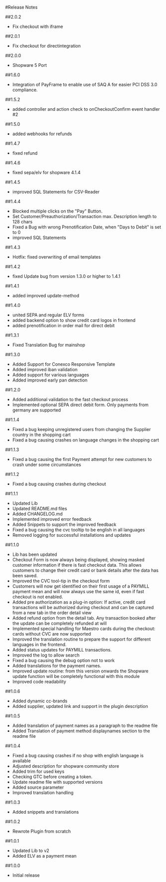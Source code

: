 #Release Notes

##2.0.2
 - Fix checkout with iframe

##2.0.1
 - Fix checkout for directintegration

##2.0.0
 - Shopware 5 Port

##1.6.0
 - Integration of PayFrame to enable use of SAQ A for easier PCI DSS 3.0 compliance.

##1.5.2
 - added controller and action check to onCheckoutConfirm event handler #2

##1.5.0
 - added webhooks for refunds

##1.4.7
 - fixed refund

##1.4.6
 - fixed sepa/elv for shopware 4.1.4

##1.4.5
 - improved SQL Statements for CSV-Reader

##1.4.4
 - Blocked multiple clicks on the "Pay" Button.
 - Set Customer/Preauthorization/Transaction max. Description length to 128 chars
 - Fixed a Bug with wrong Prenotification Date, when "Days to Debit" is set to 0
 - improved SQL Statements

##1.4.3
 - Hotfix: fixed overwriting of email templates

##1.4.2
 - fixed Update bug from version 1.3.0 or higher to 1.4.1

##1.4.1
 - added improved update-method

##1.4.0
 - united SEPA and regular ELV forms
 - added backend option to show credit card logos in frontend
 - added prenotification in order mail for direct debit

##1.3.1
- Fixed Translation Bug for mainshop

##1.3.0
- Added Support for Conexco Responsive Template
- Added improved iban validation
- Added support for various languages
- Added improved early pan detection

##1.2.0
- Added additional validation to the fast checkout process
- Implemented optional SEPA direct debit form. Only payments from germany are supported

##1.1.4
- Fixed a bug keeping unregistered users from changing the Supplier country in the shopping cart
- Fixed a bug causing crashes on language changes in the shopping cart

##1.1.3
- Fixed a bug causing the first Payment attempt for new customers to crash under some circumstances

##1.1.2
- Fixed a bug causing crashes during checkout

##1.1.1
- Updated Lib
- Updated README.md files
- Added CHANGELOG.md
- Implemented improved error feedback
- Added Snippets to support the improved feedback
- Fixed a bug causing the cvc tooltip to be english in all languages
- Removed logging for successful installations and updates

##1.1.0
- Lib has been updated
- Checkout Form is now always being displayed, showing masked customer information if there is fast checkout data. This allows customers to change their credit card or bank details after the data has been saved.
- Improved the CVC tool-tip in the checkout form
- Customers will now get identified on their first usage of a PAYMILL payment mean and will now always use the same id, even if fast checkout is not enabled.
- Added pre authorization as a plug-in option: If active, credit card transactions will be authorized during checkout and can be captured from a new tab in the order detail view
- Added refund option from the detail tab. Any transaction booked after the update can be completely refunded at will
- Implemented special handling for Maestro cards during the checkout: cards without CVC are now supported
- Improved the translation routine to prepare the support for different languages in the frontend.
- Added status updates for PAYMILL transactions.
- Improved the log to allow search
- Fixed a bug causing the debug option not to work
- Added translations for the payment names.
- Improved update routine: from this version onwards the Shopware update function will be completely functional with this module
- Improved code readability

##1.0.6
- Added dynamic cc-brands
- Added supplier, updated link and support in the plugin description

##1.0.5
- Added translation of payment names as a paragraph to the readme file
- Added Translation of payment method displaynames section to the readme file

##1.0.4
- Fixed a bug causing crashes if no shop with english language is available
- Adjusted description for shopware community store
- Added trim for used keys
- Checking GTC before creating a token.
- Update readme file with supported versions
- Added source parameter
- Improved translation handling

##1.0.3
- Added snippets and translations

##1.0.2
- Rewrote Plugin from scratch

##1.0.1
- Updated Lib to v2
- Added ELV as a payment mean

##1.0.0
- Initial release